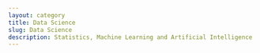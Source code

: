 ```yaml
---
layout: category
title: Data Science
slug: Data Science
description: Statistics, Machine Learning and Artificial Intelligence
---
```

